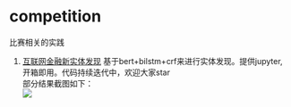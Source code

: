 # competition
比赛相关的实践

1. [互联网金融新实体发现](https://www.datafountain.cn/competitions/361)
  基于bert+bilstm+crf来进行实体发现。提供jupyter, 开箱即用。代码持续迭代中，欢迎大家star             
部分结果截图如下：                   
![](https://i.imgur.com/afLZrMQ.png)